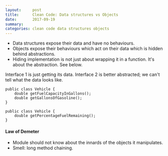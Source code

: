 ```yaml
---
layout:     post
title:      Clean Code: Data structures vs Objects
date:       2017-09-19
summary:    
categories: clean code data structures objects
---
```


* Data structures expose their data and have no behaviours.
* Objects expose their behaviours which act on their data which is hidden behind abstractions.
* Hiding implementation is not just about wrapping it in a function. It's about the abstraction. See below.


Interface 1 is just getting its data. Interface 2 is better abstracted; we can't tell what the data looks like.
```
public class Vehicle {
	double getFuelCapacityInGallons();
	double getGallonsOfGasoline();
}
```
```
public class Vehicle {
	double getPercentageFuelRemaining();
}
```

#### Law of Demeter
* Module should not know about the innards of the objects it manipulates.
* Smell: long method chaining.
